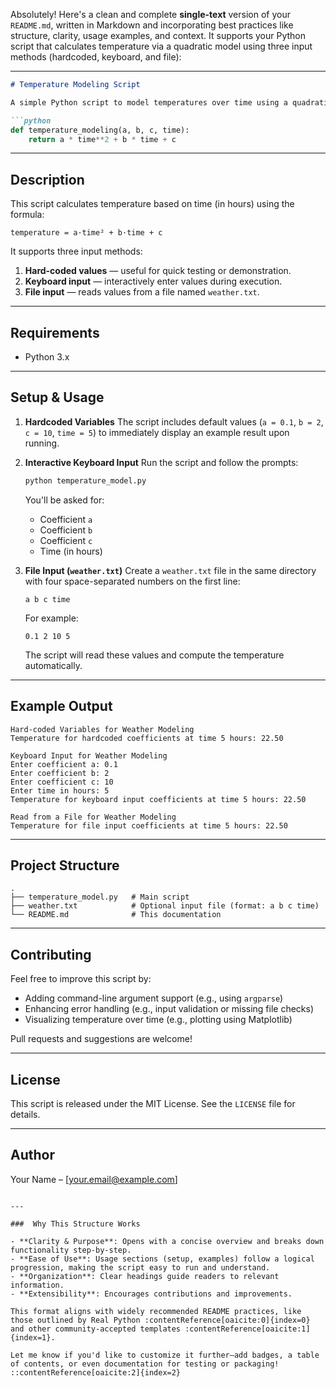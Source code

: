 Absolutely! Here's a clean and complete **single-text** version of your `README.md`, written in Markdown and incorporating best practices like structure, clarity, usage examples, and context. It supports your Python script that calculates temperature via a quadratic model using three input methods (hardcoded, keyboard, and file):

---

````markdown
# Temperature Modeling Script

A simple Python script to model temperatures over time using a quadratic equation:

```python
def temperature_modeling(a, b, c, time):
    return a * time**2 + b * time + c
````

---

## Description

This script calculates temperature based on time (in hours) using the formula:

```
temperature = a·time² + b·time + c
```

It supports three input methods:

1. **Hard-coded values** — useful for quick testing or demonstration.
2. **Keyboard input** — interactively enter values during execution.
3. **File input** — reads values from a file named `weather.txt`.

---

## Requirements

* Python 3.x

---

## Setup & Usage

1. **Hardcoded Variables**
   The script includes default values (`a = 0.1`, `b = 2`, `c = 10`, `time = 5`) to immediately display an example result upon running.

2. **Interactive Keyboard Input**
   Run the script and follow the prompts:

   ```bash
   python temperature_model.py
   ```

   You'll be asked for:

   * Coefficient `a`
   * Coefficient `b`
   * Coefficient `c`
   * Time (in hours)

3. **File Input (`weather.txt`)**
   Create a `weather.txt` file in the same directory with four space-separated numbers on the first line:

   ```
   a b c time
   ```

   For example:

   ```
   0.1 2 10 5
   ```

   The script will read these values and compute the temperature automatically.

---

## Example Output

```
Hard‑coded Variables for Weather Modeling
Temperature for hardcoded coefficients at time 5 hours: 22.50

Keyboard Input for Weather Modeling
Enter coefficient a: 0.1
Enter coefficient b: 2
Enter coefficient c: 10
Enter time in hours: 5
Temperature for keyboard input coefficients at time 5 hours: 22.50

Read from a File for Weather Modeling
Temperature for file input coefficients at time 5 hours: 22.50
```

---

## Project Structure

```
.
├── temperature_model.py   # Main script
├── weather.txt            # Optional input file (format: a b c time)
└── README.md              # This documentation
```

---

## Contributing

Feel free to improve this script by:

* Adding command-line argument support (e.g., using `argparse`)
* Enhancing error handling (e.g., input validation or missing file checks)
* Visualizing temperature over time (e.g., plotting using Matplotlib)

Pull requests and suggestions are welcome!

---

## License

This script is released under the MIT License. See the `LICENSE` file for details.

---

## Author

Your Name – \[[your.email@example.com](mailto:your.email@example.com)]

```

---

###  Why This Structure Works

- **Clarity & Purpose**: Opens with a concise overview and breaks down functionality step-by-step.  
- **Ease of Use**: Usage sections (setup, examples) follow a logical progression, making the script easy to run and understand.  
- **Organization**: Clear headings guide readers to relevant information.  
- **Extensibility**: Encourages contributions and improvements.

This format aligns with widely recommended README practices, like those outlined by Real Python :contentReference[oaicite:0]{index=0} and other community-accepted templates :contentReference[oaicite:1]{index=1}.

Let me know if you'd like to customize it further—add badges, a table of contents, or even documentation for testing or packaging!
::contentReference[oaicite:2]{index=2}
```
